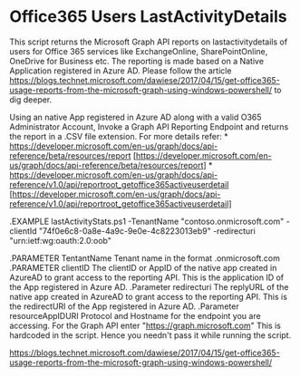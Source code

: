 # Office365 Users LastActivityDetails

This script returns the Microsoft Graph API reports on lastactivitydetails of users for Office 365 services like ExchangeOnline, SharePointOnline, OneDrive for Business etc.
The reporting is made based on a Native Application registered in Azure AD. Please follow the article https://blogs.technet.microsoft.com/dawiese/2017/04/15/get-office365-usage-reports-from-the-microsoft-graph-using-windows-powershell/ to dig deeper.

Using an native App registered in Azure AD along with a valid O365 Administrator Account, Invoke a Graph API Reporting Endpoint and returns the report in a .CSV file extension.
For more details refer: 
    * https://developer.microsoft.com/en-us/graph/docs/api-reference/beta/resources/report [https://developer.microsoft.com/en-us/graph/docs/api-reference/beta/resources/report]
    * https://developer.microsoft.com/en-us/graph/docs/api-reference/v1.0/api/reportroot_getoffice365activeuserdetail [https://developer.microsoft.com/en-us/graph/docs/api-reference/v1.0/api/reportroot_getoffice365activeuserdetail]

.EXAMPLE
    lastActivityStats.ps1 -TenantName "contoso.onmicrosoft.com" -clientId "74f0e6c8-0a8e-4a9c-9e0e-4c8223013eb9" -redirecturi "urn:ietf:wg:oauth:2.0:oob"

.PARAMETER TentantName
        Tenant name in the format <tenantname>.onmicrosoft.com
.PARAMETER clientID
        The clientID or AppID of the native app created in AzureAD to grant access to the reporting API. This is the application ID of the App registered in Azure AD.
.Parameter redirecturi
        The replyURL of the native app created in AzureAD to grant access to the reporting API. This is the redirectURI of the App registered in Azure AD.
.Parameter resourceAppIDURI
        Protocol and Hostname for the endpoint you are accessing. For the Graph API enter "https://graph.microsoft.com" This is hardcoded in the script.
        Hence you needn't pass it while running the script.

https://blogs.technet.microsoft.com/dawiese/2017/04/15/get-office365-usage-reports-from-the-microsoft-graph-using-windows-powershell/